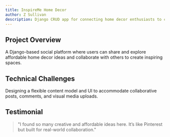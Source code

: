 ```yaml
---
title: InspireMe Home Decor
author: Z Sullivan
description: Django CRUD app for connecting home decor enthusiasts to collaborate on budget-friendly and creative solutions.
---
```


## Project Overview

A Django-based social platform where users can share and explore affordable home decor ideas and collaborate with others to create inspiring spaces.

## Technical Challenges

Designing a flexible content model and UI to accommodate collaborative posts, comments, and visual media uploads.

## Testimonial

> "I found so many creative and affordable ideas here. It’s like Pinterest but built for real-world collaboration."